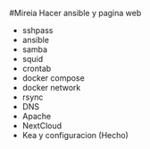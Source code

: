#Mireia
Hacer ansible y pagina web 
- sshpass
- ansible
- samba
- squid
- crontab
- docker compose
- docker network
- rsync
- DNS 
- Apache 
- NextCloud
- Kea y configuracion (Hecho) 
